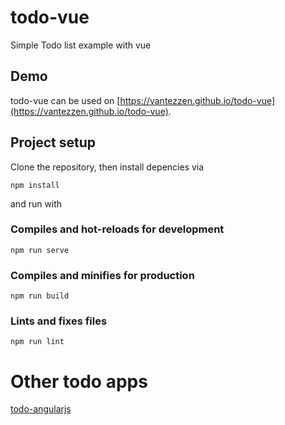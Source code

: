 # todo-vue
Simple Todo list example with vue

## Demo
todo-vue can be used on [https://vantezzen.github.io/todo-vue](https://vantezzen.github.io/todo-vue).

## Project setup
Clone the repository, then install depencies via
```
npm install
```
and run with

### Compiles and hot-reloads for development
```
npm run serve
```

### Compiles and minifies for production
```
npm run build
```

### Lints and fixes files
```
npm run lint
```

# Other todo apps
[todo-angularjs](https://github.com/vantezzen/todo-angularjs)